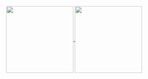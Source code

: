 

<a href="https://github.com/ackkerman">
  <img height=180 align="center" src="https://github-readme-stats-git-main-smileyjoies-projects.vercel.app/api?username=ackkerman&count_private=true&custom_title=Github%20Stats&show_icons=true&theme=catppuccin_latte&hide=contribs" />
</a>
<a href="https://github.com/ackkerman">
  <img height=180 align="center" src="https://github-readme-stats-git-main-smileyjoies-projects.vercel.app/api/top-langs/?username=ackkerman&layout=compact&count_private=true&theme=catppuccin_latte&hide=jupyter%20notebook,html,css,slint,xml,shell,PowerShell,Vim%20Script,Batchfile&size_weight=0.4&count_weight=0.6&card_width=300" />
</a>
